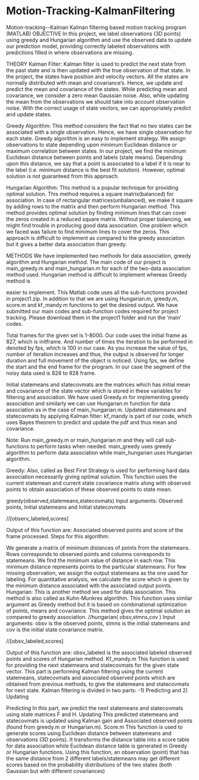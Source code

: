 # Motion-Tracking-KalmanFiltering
Motion-tracking--Kalman
Kalman filtering based motion tracking program (MATLAB) OBJECTIVE In this project, we label observations (3D points) using greedy and Hungarian algorithm and use the observed data to update our prediction model, providing correctly labeled observations with predictions filled in where observations are missing.

THEORY Kalman Filter: Kalman filter is used to predict the next state from the past state and is then updated with the true observation of that state. In the project, the states have position and velocity vectors. All the states are normally distributed with mean and covariance’s. Hence, we update and predict the mean and covariance of the states. While predicting mean and covariance, we consider a zero mean Gaussian noise. Also, while updating the mean from the observations we should take into account observation noise. With the correct usage of state vectors, we can appropriately predict and update states.

Greedy Algorithm: This method considers the fact that no two states can be associated with a single observation. Hence, we have single observation for each state. Greedy algorithm is an easy to implement strategy. We assign observations to state depending upon minimum Euclidean distance or maximum correlation between states. In our project, we find the minimum Euclidean distance between points and labels (state means). Depending upon this distance, we say that a point is associated to a label if it is near to the label (i.e. minimum distance is the best fit solution). However, optimal solution is not guaranteed from this approach.

Hungarian Algorithm: This method is a popular technique for providing optimal solution. This method requires a square matrix(balanced) for association. In case of rectangular matrices(unbalanced), we make it square by adding rows to the matrix and then perform Hungarian method. This method provides optimal solution by finding minimum lines that can cover the zeros created in a reduced square matrix. Without proper balancing, we might find trouble in producing good data association. One problem which we faced was failure to find minimum lines to cover the zeros. This approach is difficult to implement as compared to the greedy association but it gives a better data association than greedy.

METHODS We have implemented two methods for data association, greedy algorithm and Hungarian method. The main code of our project is main_greedy.m and main_hungarian.m for each of the two-data association method used. Hungarian method is difficult to implement whereas Greedy method is

easier to implement. This Matlab code uses all the sub-functions provided in project1.zip. In addition to that we are using Hungarian.m, greedy.m, score.m and kf_mandy.m functions to get the desired output. We have submitted our main codes and sub-function codes required for project tracking. Please download them in the project1 folder and run the ‘main’ codes.

Total frames for the given set is 1-8000. Our code uses the initial frame as 827, which is initframe. And number of times the iteration to be performed in denoted by fps, which is 100 in our case. As you increase the value of fps, number of iteration increases and thus, the output is observed for longer duration and full movement of the object is noticed. Using fps, we define the start and the end frame for the program. In our case the segment of the noisy data used is 828 to 928 frame.

Initial statemeans and statecovmats are the matrices which has initial mean and covariance of the state vector which is stored in these variables for filtering and association. We have used Greedy.m for implementing greedy association and similarly we can use Hungarian.m function for data association as in the case of main_hungarian.m. Updated statemeans and statecovmats by applying Kalman filter: kf_mandy is part of our code, which uses Bayes theorem to predict and update the pdf and thus mean and covariance.

Note: Run main_greedy.m or main_hungarian.m and they will call sub-functions to perform tasks when needed. main_greedy uses greedy algorithm to perform data association while main_hungarian uses Hungarian algorithm.

Greedy: Also, called as Best First Strategy is used for performing hard data association necessarily giving optimal solution. This function uses the current statemean and current state covariance matrix along with observed points to obtain association of these observed points to state mean.

greedy(observed,statemeans,statecovmats) Input arguments: Observed points, Initial statemeans and Initial statecovmats

//[observ_labeled,scores]

Output of this function are: Associated observed points and score of the frame processed. Steps for this algorithm:

We generate a matrix of minimum distances of points from the statemeans.
Rows corresponds to observed points and columns corresponds to statemeans.
We find the minimum value of distance in each row.
This minimum distance represents points to the particular statemeans.
For few missing observation, we assign the output statemeans as the one used for labeling.
For quantitative analysis, we calculate the score which is given by the minimum distance associated with the associated output points. Hungarian: This is another method we used for data association. This method is also called as Kuhn-Munkres algorithm. This function uses similar argument as Greedy method but it is based on combinational optimization of points, means and covariance. This method gives the optimal solution as compared to greedy association.
//hungarian( obsv,stmns,cov ) Input arguments: obsv is the observed points, stmns is the initial statemeans and cov is the initial state covariance matrix.

//[obsv_labeled,scores]

Output of this function are: obsv_labeled is the associated labeled observed points and scores of Hungarian method. Kf_mandy.m This function is used for providing the next statemeans and statecovmats for the given state vector. This part is performing Kalman filtering using the current statemeans, statecovmats and associated observed points which are obtained from previous methods, to give the statemeans and statecovmats for next state. Kalman filtering is divided in two parts: -1) Predicting and 2) Updating

Predicting In this part, we predict the next statemeans and statecovmats using state matrices F and H.
Updating This predicted statemeans and statecovmats is updated using Kalman gain and Associated observed points (found from greedy.m or Hungarian.m).
Score.m This function is used to generate scores using Euclidean distance between statemeans and observations (3D points). It transforms the distance table into a score table for data association while Euclidean distance table is generated in Greedy or Hungarian functions. Using this function, an observation (point) that has the same distance from 2 different labels/statemeans may get different scores based on the probability distributions of the two states (both Gaussian but with different covariances)
